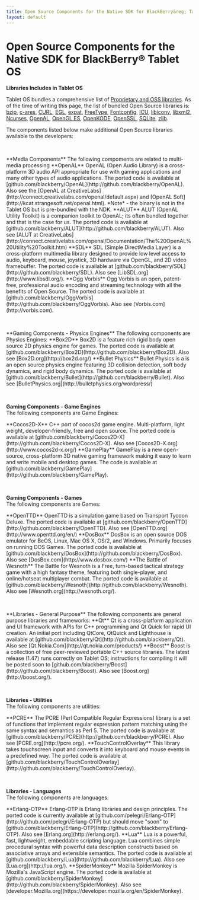 ```yaml
---
title: Open Source Components for the Native SDK for BlackBerry&reg; Tablet OS
layout: default
---
```


# Open Source Components for the Native SDK for BlackBerry&reg; Tablet OS

**Libraries Includes in Tablet OS**

Tablet OS bundles a comprehensive list of
[Proprietary and OSS libraries](http://developer.blackberry.com/native/documentation/com.qnx.doc.native_sdk.devguide/com.qnx.doc.native_sdk.devguide/topic/libraries.html).
As of the time of writing this page, the list of bundled Open Source libraries is:
[bzip](http://bzip.org/), [c-ares](http://c-ares.haxx.se/), [CURL](http://curl.haxx.se/),
[EGL](http://www.khronos.org/egl/), [expat](http://expat.sourceforge.net/), [FreeType](http://www.freetype.org/),
[Fontconfig](http://www.freedesktop.org/wiki/software/fontconfig), [ICU](http://site.icu-project.org/),
[libiconv](http://www.gnu.org/s/libiconv/), [libxml2](http://xmlsoft.org/),
[Ncurses](http://www.gnu.org/software/ncurses/ncurses.html), [OpenAL](http://connect.creativelabs.com/openal/default.aspx),
[OpenGL ES](http://www.khronos.org/opengles/), [OpenKODE](http://www.khronos.org/openkode/),
[OpenSSL](http://www.openssl.org/), [SQLite](http://www.sqlite.org/), [zlib](http://zlib.net/).


The components listed below make additional Open Source libraries available to the developers:
  
  &nbsp;  

<a name="media"/>
**Media Components**  
The following compoments are related to multi-media processing

<a name="OpenAL"/>
**OpenAL**  
OpenAL (Open Audio Library) is a cross-platform 3D audio API appropriate for use with gaming applications and many other types of audio applications.  
The ported code is available at [github.com/blackberry/OpenAL](http://github.com/blackberry/OpenAL).  
Also see the [OpenAL at CreativeLabs](http://connect.creativelabs.com/openal/default.aspx) and
[OpenAL Soft](http://kcat.strangesoft.net/openal.html).
*Note* - the binary is not in the Tablet OS but is pre-bundled with the NDK.  

<a name="ALUT"/>
**ALUT**  
ALUT (OpenAL Utility Toolkit) is a companion toolkit to OpenAL; its often bundled together and that is the case for us.  
The ported code is available at [github.com/blackberry/ALUT](http://github.com/blackberry/ALUT).  
Also see [ALUT at CreativeLabs](http://connect.creativelabs.com/openal/Documentation/The%20OpenAL%20Utility%20Toolkit.htm)

<a name="SDL"/>
**SDL**  
SDL (Simple DirectMedia Layer) is a cross-platform multimedia library designed to provide low level access to audio, keyboard, mouse, joystick, 3D hardware via OpenGL, and 2D video framebuffer.  
The ported code is available at [github.com/blackberry/SDL](http://github.com/blackberry/SDL).  
Also see [LibSDL.org](http://www.libsdl.org/).

<a name="OggVorbis"/>
**Ogg Vorbis**  
Ogg Vorbis is an open, patent-free, professional audio encoding and streaming technology with all the benefits of Open Source.
The ported code is available at [github.com/blackberry/OggVorbis](http://github.com/blackberry/OggVorbis).  
Also see [Vorbis.com](http://vorbis.com).

  &nbsp;  

<a name="gaming"/>
**Gaming Components - Physics Engines**  
The following components are Physics Engines:

<a name="Box2D"/>
**Box2D**  
Box2D is a feature rich rigid body open source 2D physics engine for games.  
The ported code is available at [github.com/blackberry/Box2D](http://github.com/blackberry/Box2D).  
Also see [Box2D.org](http://box2d.org/)

<a name="Bullet"/>
**Bullet Physics**  
Bullet Physics is a is an open source physics engine featuring 3D collision detection, soft body dynamics, and rigid body dynamics.  
The ported code is available at [github.com/blackberry/Bullet](http://github.com/blackberry/Bullet).  
Also see [BulletPhysics.org](http://bulletphysics.org/wordpress/)

  &nbsp;  

**Gaming Components - Game Engines**  
The following components are Game Engines:

<a name="Cocos2D-X"/>
**Cocos2D-X**  
C++ port of cocos2d game engine. Multi-platform, light weight, developer-friendly, free and open source.  
The ported code is available at [github.com/blackberry/Cocos2D-X](http://github.com/blackberry/Cocos2D-X).  
Also see [Cocos2D-X.org](http://www.cocos2d-x.org/)

<a name="GamePlay"/>
**GamePlay**  
GamePlay is a new open-source, cross-platform 3D native gaming framework making it easy
to learn and write mobile and desktop games.  
The code is available at [github.com/blackberry/GamePlay](http://github.com/blackberry/GamePlay).  

  &nbsp;  

**Gaming Components - Games**  
The following components are Games:

<a name="OpenTTD"/>
**OpenTTD**  
OpenTTD is a simulation game based on Transport Tycoon Deluxe.  
The ported code is available at [github.com/blackberry/OpenTTD](http://github.com/blackberry/OpenTTD).  
Also see [OpenTTD.org](http://www.openttd.org/en/)

<a name="DosBox"/>
**DosBox**  
DosBox is an open source DOS emulator for BeOS, Linux, Mac OS X, OS/2, and Windows. Primarily focuses on running DOS Games.  
The ported code is available at [github.com/blackberry/DosBox](http://github.com/blackberry/DosBox).  
Also see [DosBox.com](http://www.dosbox.com/)

<a name="Wesnoth"/>
**The Battle of Wesnoth**
The Battle for Wesnoth is a Free, turn-based tactical strategy game with a high fantasy theme, featuring both single-player, and online/hotseat multiplayer combat.  
The ported code is available at [github.com/blackberry/Wesnoth](http://github.com/blackberry/Wesnoth).  
Also see [Wesnoth.org](http://wesnoth.org/).

  &nbsp;  

<a name="libraries"/>
**Libraries - General Purpose**  
The following components are general purpose libraries and frameworks:

<a name="Qt"/>
**Qt**  
Qt is a cross-platform application and UI framework with APIs for C++ programming and Qt Quick for rapid UI creation.  
An initial port including QtCore, QtQuick and Lighthouse is available at [github.com/blackberry/Qt](http://github.com/blackberry/Qt). 
Also see [Qt.Nokia.Com](http://qt.nokia.com/products/)

<a name="Boost"/>
**Boost**  
Boost is a collection of free peer-reviewed portable C++ source libraries.  
The latest release (1.47) runs correctly on Tablet OS; instructions for compiling it will be posted soon to [github.com/blackberry/Boost](http://github.com/blackberry/Boost).  
Also see [Boost.org](http://boost.org/).

  &nbsp;  

**Libraries - Utilities**  
The following components are utilities:

<a name="PCRE"/>
**PCRE**  
The PCRE (Perl Compatible Regular Expressions) library is a set of functions that implement regular expression pattern matching using the same syntax and semantics as Perl 5.  
The ported code is available at [github.com/blackberry/PCRE](http://github.com/blackberry/PCRE).  
Also see [PCRE.org](http://pcre.org/).

<a name="TouchControlOverlay"/>
**TouchControlOverlay**  
This library takes touchscreen input and converts it into keyboard and mouse events in a predefined way.  
The ported code is available at [github.com/blackberry/TouchControlOverlay](http://github.com/blackberry/TouchControlOverlay).  

  &nbsp;  

**Libraries - Languages**  
The following components are languages:

<a name="Erlang"/>
<a name="Erlang-OTP"/>
**Erlang-OTP**  
Erlang-OTP is Erlang libraries and design principles.  
The ported code is currently available at [github.com/pelegri/Erlang-OTP](http://github.com/pelegri/Erlang-OTP) but should move "soon" to [github.com/blackberry/Erlang-OTP](http://github.com/blackberry/Erlang-OTP).  
Also see [Erlang.org](http://erlang.org/).

<a name="Lua"/>
**Lua**  
Lua is a powerful, fast, lightweight, embeddable scripting language. Lua combines simple procedural syntax with powerful data description constructs based on associative arrays and extensible semantics.  
The ported code is available at [github.com/blackberry/Lua](http://github.com/blackberry/Lua).  
Also see [Lua.org](http://lua.org/).

<a name="SpiderMonkey"/>
**SpiderMonkey**  
Mozilla SpiderMonkey is  Mozilla's JavaScript engine.  
The ported code is available at [github.com/blackberry/SpiderMonkey](http://github.com/blackberry/SpiderMonkey).  
Also see [developer.Mozilla.org](https://developer.mozilla.org/en/SpiderMonkey).




